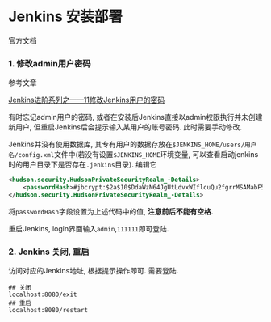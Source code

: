 # Jenkins 安装部署

[官方文档](https://wiki.jenkins-ci.org)

### 1. 修改admin用户密码

参考文章

[Jenkins进阶系列之——11修改Jenkins用户的密码](http://blog.csdn.net/wangmuming/article/details/22925931)

有时忘记admin用户的密码, 或者在安装后Jenkins直接以admin权限执行并未创建新用户, 但重启Jenkins后会提示输入某用户的账号密码. 此时需要手动修改.

Jenkins并没有使用数据库, 其专有用户的数据存放在`$JENKINS_HOME/users/用户名/config.xml`文件中(若没有设置`$JENKINS_HOME`环境变量, 可以查看启动jenkins时的用户目录下是否存在`.jenkins`目录). 编辑它

```xml
<hudson.security.HudsonPrivateSecurityRealm_-Details>
    <passwordHash>#jbcrypt:$2a$10$DdaWzN64JgUtLdvxWIflcuQu2fgrrMSAMabF5TSrGK5nXitqK9ZMS</passwordHash>
</hudson.security.HudsonPrivateSecurityRealm_-Details>
```

将`passwordHash`字段设置为上述代码中的值, **注意前后不能有空格**.

重启Jenkins, login界面输入`admin`,`111111`即可登陆.

### 2. Jenkins 关闭, 重启

访问对应的Jenkins地址, 根据提示操作即可. 需要登陆.

```
## 关闭
localhost:8080/exit
## 重启
localhost:8080/restart
```
